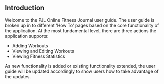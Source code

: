 ## Introduction

Welcome to the PJL Online Fitness Journal user guide. The user guide is broken up in to different 'How To' pages based on the core functionality of the application. At the most fundamental level, there are three actions the application supports:

- Adding Workouts
- Viewing and Editing Workouts
- Viewing Fitness Statistics

As new functionality is added or existing functionality extended, the user guide will be updated accordingly to show users how to take advantage of the updates.
